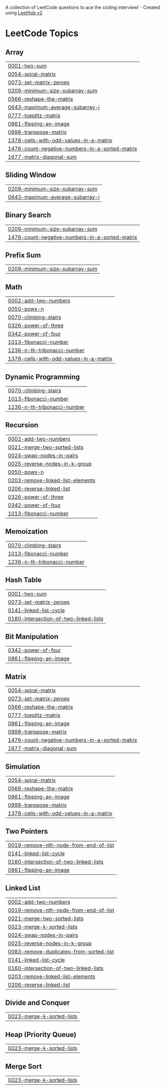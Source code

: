 A collection of LeetCode questions to ace the coding interview! - Created using [LeetHub v2](https://github.com/arunbhardwaj/LeetHub-2.0)
<!---LeetCode Topics Start-->
# LeetCode Topics
## Array
|  |
| ------- |
| [0001-two-sum](https://github.com/2203031241401/Leetcode/tree/master/0001-two-sum) |
| [0054-spiral-matrix](https://github.com/2203031241401/Leetcode/tree/master/0054-spiral-matrix) |
| [0073-set-matrix-zeroes](https://github.com/2203031241401/Leetcode/tree/master/0073-set-matrix-zeroes) |
| [0209-minimum-size-subarray-sum](https://github.com/2203031241401/Leetcode/tree/master/0209-minimum-size-subarray-sum) |
| [0566-reshape-the-matrix](https://github.com/2203031241401/Leetcode/tree/master/0566-reshape-the-matrix) |
| [0643-maximum-average-subarray-i](https://github.com/2203031241401/Leetcode/tree/master/0643-maximum-average-subarray-i) |
| [0777-toeplitz-matrix](https://github.com/2203031241401/Leetcode/tree/master/0777-toeplitz-matrix) |
| [0861-flipping-an-image](https://github.com/2203031241401/Leetcode/tree/master/0861-flipping-an-image) |
| [0898-transpose-matrix](https://github.com/2203031241401/Leetcode/tree/master/0898-transpose-matrix) |
| [1378-cells-with-odd-values-in-a-matrix](https://github.com/2203031241401/Leetcode/tree/master/1378-cells-with-odd-values-in-a-matrix) |
| [1476-count-negative-numbers-in-a-sorted-matrix](https://github.com/2203031241401/Leetcode/tree/master/1476-count-negative-numbers-in-a-sorted-matrix) |
| [1677-matrix-diagonal-sum](https://github.com/2203031241401/Leetcode/tree/master/1677-matrix-diagonal-sum) |
## Sliding Window
|  |
| ------- |
| [0209-minimum-size-subarray-sum](https://github.com/2203031241401/Leetcode/tree/master/0209-minimum-size-subarray-sum) |
| [0643-maximum-average-subarray-i](https://github.com/2203031241401/Leetcode/tree/master/0643-maximum-average-subarray-i) |
## Binary Search
|  |
| ------- |
| [0209-minimum-size-subarray-sum](https://github.com/2203031241401/Leetcode/tree/master/0209-minimum-size-subarray-sum) |
| [1476-count-negative-numbers-in-a-sorted-matrix](https://github.com/2203031241401/Leetcode/tree/master/1476-count-negative-numbers-in-a-sorted-matrix) |
## Prefix Sum
|  |
| ------- |
| [0209-minimum-size-subarray-sum](https://github.com/2203031241401/Leetcode/tree/master/0209-minimum-size-subarray-sum) |
## Math
|  |
| ------- |
| [0002-add-two-numbers](https://github.com/2203031241401/Leetcode/tree/master/0002-add-two-numbers) |
| [0050-powx-n](https://github.com/2203031241401/Leetcode/tree/master/0050-powx-n) |
| [0070-climbing-stairs](https://github.com/2203031241401/Leetcode/tree/master/0070-climbing-stairs) |
| [0326-power-of-three](https://github.com/2203031241401/Leetcode/tree/master/0326-power-of-three) |
| [0342-power-of-four](https://github.com/2203031241401/Leetcode/tree/master/0342-power-of-four) |
| [1013-fibonacci-number](https://github.com/2203031241401/Leetcode/tree/master/1013-fibonacci-number) |
| [1236-n-th-tribonacci-number](https://github.com/2203031241401/Leetcode/tree/master/1236-n-th-tribonacci-number) |
| [1378-cells-with-odd-values-in-a-matrix](https://github.com/2203031241401/Leetcode/tree/master/1378-cells-with-odd-values-in-a-matrix) |
## Dynamic Programming
|  |
| ------- |
| [0070-climbing-stairs](https://github.com/2203031241401/Leetcode/tree/master/0070-climbing-stairs) |
| [1013-fibonacci-number](https://github.com/2203031241401/Leetcode/tree/master/1013-fibonacci-number) |
| [1236-n-th-tribonacci-number](https://github.com/2203031241401/Leetcode/tree/master/1236-n-th-tribonacci-number) |
## Recursion
|  |
| ------- |
| [0002-add-two-numbers](https://github.com/2203031241401/Leetcode/tree/master/0002-add-two-numbers) |
| [0021-merge-two-sorted-lists](https://github.com/2203031241401/Leetcode/tree/master/0021-merge-two-sorted-lists) |
| [0024-swap-nodes-in-pairs](https://github.com/2203031241401/Leetcode/tree/master/0024-swap-nodes-in-pairs) |
| [0025-reverse-nodes-in-k-group](https://github.com/2203031241401/Leetcode/tree/master/0025-reverse-nodes-in-k-group) |
| [0050-powx-n](https://github.com/2203031241401/Leetcode/tree/master/0050-powx-n) |
| [0203-remove-linked-list-elements](https://github.com/2203031241401/Leetcode/tree/master/0203-remove-linked-list-elements) |
| [0206-reverse-linked-list](https://github.com/2203031241401/Leetcode/tree/master/0206-reverse-linked-list) |
| [0326-power-of-three](https://github.com/2203031241401/Leetcode/tree/master/0326-power-of-three) |
| [0342-power-of-four](https://github.com/2203031241401/Leetcode/tree/master/0342-power-of-four) |
| [1013-fibonacci-number](https://github.com/2203031241401/Leetcode/tree/master/1013-fibonacci-number) |
## Memoization
|  |
| ------- |
| [0070-climbing-stairs](https://github.com/2203031241401/Leetcode/tree/master/0070-climbing-stairs) |
| [1013-fibonacci-number](https://github.com/2203031241401/Leetcode/tree/master/1013-fibonacci-number) |
| [1236-n-th-tribonacci-number](https://github.com/2203031241401/Leetcode/tree/master/1236-n-th-tribonacci-number) |
## Hash Table
|  |
| ------- |
| [0001-two-sum](https://github.com/2203031241401/Leetcode/tree/master/0001-two-sum) |
| [0073-set-matrix-zeroes](https://github.com/2203031241401/Leetcode/tree/master/0073-set-matrix-zeroes) |
| [0141-linked-list-cycle](https://github.com/2203031241401/Leetcode/tree/master/0141-linked-list-cycle) |
| [0160-intersection-of-two-linked-lists](https://github.com/2203031241401/Leetcode/tree/master/0160-intersection-of-two-linked-lists) |
## Bit Manipulation
|  |
| ------- |
| [0342-power-of-four](https://github.com/2203031241401/Leetcode/tree/master/0342-power-of-four) |
| [0861-flipping-an-image](https://github.com/2203031241401/Leetcode/tree/master/0861-flipping-an-image) |
## Matrix
|  |
| ------- |
| [0054-spiral-matrix](https://github.com/2203031241401/Leetcode/tree/master/0054-spiral-matrix) |
| [0073-set-matrix-zeroes](https://github.com/2203031241401/Leetcode/tree/master/0073-set-matrix-zeroes) |
| [0566-reshape-the-matrix](https://github.com/2203031241401/Leetcode/tree/master/0566-reshape-the-matrix) |
| [0777-toeplitz-matrix](https://github.com/2203031241401/Leetcode/tree/master/0777-toeplitz-matrix) |
| [0861-flipping-an-image](https://github.com/2203031241401/Leetcode/tree/master/0861-flipping-an-image) |
| [0898-transpose-matrix](https://github.com/2203031241401/Leetcode/tree/master/0898-transpose-matrix) |
| [1476-count-negative-numbers-in-a-sorted-matrix](https://github.com/2203031241401/Leetcode/tree/master/1476-count-negative-numbers-in-a-sorted-matrix) |
| [1677-matrix-diagonal-sum](https://github.com/2203031241401/Leetcode/tree/master/1677-matrix-diagonal-sum) |
## Simulation
|  |
| ------- |
| [0054-spiral-matrix](https://github.com/2203031241401/Leetcode/tree/master/0054-spiral-matrix) |
| [0566-reshape-the-matrix](https://github.com/2203031241401/Leetcode/tree/master/0566-reshape-the-matrix) |
| [0861-flipping-an-image](https://github.com/2203031241401/Leetcode/tree/master/0861-flipping-an-image) |
| [0898-transpose-matrix](https://github.com/2203031241401/Leetcode/tree/master/0898-transpose-matrix) |
| [1378-cells-with-odd-values-in-a-matrix](https://github.com/2203031241401/Leetcode/tree/master/1378-cells-with-odd-values-in-a-matrix) |
## Two Pointers
|  |
| ------- |
| [0019-remove-nth-node-from-end-of-list](https://github.com/2203031241401/Leetcode/tree/master/0019-remove-nth-node-from-end-of-list) |
| [0141-linked-list-cycle](https://github.com/2203031241401/Leetcode/tree/master/0141-linked-list-cycle) |
| [0160-intersection-of-two-linked-lists](https://github.com/2203031241401/Leetcode/tree/master/0160-intersection-of-two-linked-lists) |
| [0861-flipping-an-image](https://github.com/2203031241401/Leetcode/tree/master/0861-flipping-an-image) |
## Linked List
|  |
| ------- |
| [0002-add-two-numbers](https://github.com/2203031241401/Leetcode/tree/master/0002-add-two-numbers) |
| [0019-remove-nth-node-from-end-of-list](https://github.com/2203031241401/Leetcode/tree/master/0019-remove-nth-node-from-end-of-list) |
| [0021-merge-two-sorted-lists](https://github.com/2203031241401/Leetcode/tree/master/0021-merge-two-sorted-lists) |
| [0023-merge-k-sorted-lists](https://github.com/2203031241401/Leetcode/tree/master/0023-merge-k-sorted-lists) |
| [0024-swap-nodes-in-pairs](https://github.com/2203031241401/Leetcode/tree/master/0024-swap-nodes-in-pairs) |
| [0025-reverse-nodes-in-k-group](https://github.com/2203031241401/Leetcode/tree/master/0025-reverse-nodes-in-k-group) |
| [0083-remove-duplicates-from-sorted-list](https://github.com/2203031241401/Leetcode/tree/master/0083-remove-duplicates-from-sorted-list) |
| [0141-linked-list-cycle](https://github.com/2203031241401/Leetcode/tree/master/0141-linked-list-cycle) |
| [0160-intersection-of-two-linked-lists](https://github.com/2203031241401/Leetcode/tree/master/0160-intersection-of-two-linked-lists) |
| [0203-remove-linked-list-elements](https://github.com/2203031241401/Leetcode/tree/master/0203-remove-linked-list-elements) |
| [0206-reverse-linked-list](https://github.com/2203031241401/Leetcode/tree/master/0206-reverse-linked-list) |
## Divide and Conquer
|  |
| ------- |
| [0023-merge-k-sorted-lists](https://github.com/2203031241401/Leetcode/tree/master/0023-merge-k-sorted-lists) |
## Heap (Priority Queue)
|  |
| ------- |
| [0023-merge-k-sorted-lists](https://github.com/2203031241401/Leetcode/tree/master/0023-merge-k-sorted-lists) |
## Merge Sort
|  |
| ------- |
| [0023-merge-k-sorted-lists](https://github.com/2203031241401/Leetcode/tree/master/0023-merge-k-sorted-lists) |
<!---LeetCode Topics End-->